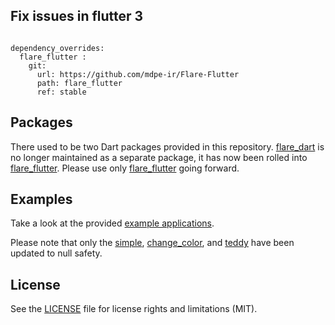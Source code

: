 
## Fix issues in flutter 3 
```

dependency_overrides:
  flare_flutter :
    git:
      url: https://github.com/mdpe-ir/Flare-Flutter
      path: flare_flutter
      ref: stable

```




## Packages
There used to be two Dart packages provided in this repository. [flare_dart](https://pub.dev/packages/flare_dart) is no longer maintained as a separate package, it has now been rolled into [flare_flutter](https://pub.dev/packages/flare_flutter). Please use only [flare_flutter](https://pub.dev/packages/flare_flutter) going forward.

## Examples
Take a look at the provided [example applications](https://github.com/2d-inc/Flare-Flutter/tree/master/example).

Please note that only the [simple](example/simple), [change_color](example/change_color), and [teddy](example/teddy) have been updated to null safety.

## License
See the [LICENSE](LICENSE) file for license rights and limitations (MIT).
